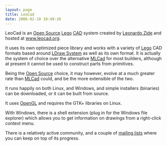 ```yaml
---
layout: page
title: LeoCad
date: 2006-02-10 10:49:28
---
```

<p>LeoCad is an <a href="/wiki/open_source.html" title="Products and packages which are generally free.">Open Source</a> <a href="/wiki/lego.html" title="The best known construction toy">Lego</a> <a href="/wiki/cad.html" title="Computer Aided Design">CAD</a> system created by <a href="/wiki/leonardo_zide.html" title="Leonardo Zide">Leonardo Zide</a> and hosted at <a  href="http://www.leocad.org" rel="external" target="_blank">www.leocad.org</a>.
</p>
<p>It uses its own optimized piece library and works with a variety of <a href="/wiki/lego.html" title="The best known construction toy">Lego</a> CAD formats based around <a href="/wiki/ldraw_system.html" title="The primary system for CAD representation of Lego parts">LDraw System</a> as well as its own format. It is actually the system of choice over the alternative <a href="/wiki/mlcad.html" title="MLCad">MLCad</a> for most builders, although at present it cannot be used to construct parts from primitives.
</p>
<p>Being the <a href="/wiki/open_source.html" title="Products and packages which are generally free.">Open Source</a> choice, it may however, evolve at a much greater rate than <a href="/wiki/mlcad.html" title="MLCad">MLCad</a> could, and be the more extensible of the two.
</p>
<p>It runs happily on both Linux, and Windows, and simple installers (binaries) can be downloaded, or it can be built from source.
</p>
<p>It uses <a href="/wiki/opengl.html" title="The Open Graphics Library">OpenGL</a> and requires the GTK+ libraries on Linux.
</p>
<p>With Windows, there is a shell extension (plug in for the Windows file explorer) which allows you to get information on drawings from a right-click context menu.
</p>
<p>There is a relatively active community, and a couple of <a  href="http://www.leocad.org/lists.htm" rel="external" target="_blank">mailing lists</a> where you can keep on top of its progress.
</p>
